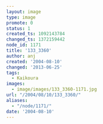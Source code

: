 ```yaml
---
layout: image
type: image
promote: 0
status: 1
created_ts: 1092143784
changed_ts: 1372159442
node_id: 1171
title: '133_3360'
author: anj
created: '2004-08-10'
changed: '2013-06-25'
tags:
  - Kaikoura
images:
  - image/images/133_3360-1171.jpg
url: "/2004/08/10/133_3360/"
aliases:
  - "/node/1171/"
date: '2004-08-10'
---
```


